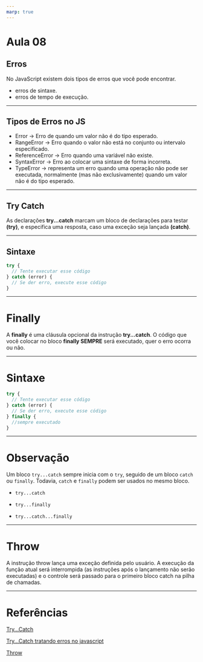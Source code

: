 ```yaml
---
marp: true
---
```


# Aula 08

## Erros

No JavaScript existem dois tipos de erros que você pode encontrar.

- erros de sintaxe.
- erros de tempo de execução.

---

## Tipos de Erros no JS

- Error -> Erro de quando um valor não é do tipo esperado.
- RangeError -> Erro quando o valor não está no conjunto ou intervalo especificado.
- ReferenceError -> Erro quando uma variável não existe.
- SyntaxError -> Erro ao colocar uma sintaxe de forma incorreta.
- TypeError -> representa um erro quando uma operação não pode ser executada, normalmente (mas não exclusivamente) quando um valor não é do tipo esperado.

---

## Try Catch

As declarações **try...catch** marcam um bloco de declarações para testar **(try)**, e especifica uma resposta, caso uma exceção seja lançada **(catch)**.

---

## Sintaxe

```js
try {
  // Tente executar esse código
} catch (error) {
  // Se der erro, execute esse código
}
```

---

# Finally

A **finally** é uma cláusula opcional da instrução **try...catch**. O código que você colocar no bloco **finally SEMPRE** será executado, quer o erro ocorra ou não.

---

# Sintaxe

```js
try {
  // Tente executar esse código
} catch (error) {
  // Se der erro, execute esse código
} finally {
  //sempre executado
}
```

---

# Observação

Um bloco `try...catch` sempre inicia com o `try`, seguido de um bloco `catch` ou `finally`. Todavia, `catch` e `finally` podem ser usados no mesmo bloco.

- `try...catch`

- `try...finally`

- `try...catch...finally`

---

# Throw

A instrução throw lança uma exceção definida pelo usuário. A execução da função atual será interrompida (as instruções após o lançamento não serão executadas) e o controle será passado para o primeiro bloco catch na pilha de chamadas.

---

# Referências

[Try...Catch](https://developer.mozilla.org/pt-BR/docs/Web/JavaScript/Reference/Statements/try...catch)

[Try...Catch tratando erros no javascript](https://ricardo-reis.medium.com/try-catch-tratando-erros-no-javascript-91bcce0b93ae)

[Throw](https://developer.mozilla.org/en-US/docs/Web/JavaScript/Reference/Statements/throw)
